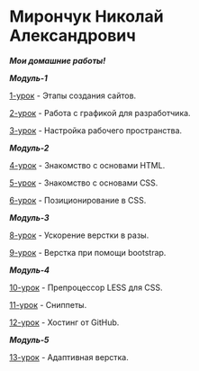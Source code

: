 # Мирончук Николай Александрович
 ***Мои домашние работы!***
 
 ***Модуль-1***
 
[1-урок](https://yadi.sk/i/jBJvDlXH3NM3fq "Этапы создания сайтов.") - Этапы создания сайтов.

[2-урок](https://yadi.sk/d/NXuGYu2h3NM63N "Работа с графикой для разработчика.") - Работа с графикой для разработчика.

[3-урок](https://yadi.sk/d/EItYMuA63NM6bQ "Настройка рабочего пространства.") - Настройка рабочего пространства.

 ***Модуль-2***

[4-урок](https://yadi.sk/d/rw8vixZh3NM77j "Знакомство с основами HTML.") - Знакомство с основами HTML.

[5-урок](https://yadi.sk/d/JTFb3UNU3NM7Vd "Знакомство с основами CSS.") - Знакомство с основами CSS.

[6-урок](https://yadi.sk/d/mmBvp3H-3NM7eg "Позиционирование в CSS.") - Позиционирование в CSS.

 ***Модуль-3***

[8-урок](https://yadi.sk/d/8VVzVU673NM8RJ "Ускорение верстки в разы.") - Ускорение верстки в разы.

[9-урок](https://yadi.sk/d/S5PyvtoY3NM8pR "Верстка при помощи bootstrap.") - Верстка при помощи bootstrap.

 ***Модуль-4***

[10-урок](https://yadi.sk/d/0NlAeYwi3NM9BB "Препроцессор LESS для CSS.") - Препроцессор LESS для CSS.

[11-урок](https://yadi.sk/d/5RGR_9Z83NM9U2 "Сниппеты.") - Сниппеты.

[12-урок](https://nikolai-mironchuk.github.io "Хостинг от GitHub.") - Хостинг от GitHub.

 ***Модуль-5***
 
 [13-урок](https://nikolai-mironchuk.github.io/урок-13/ "Адаптивная верстка.") - Адаптивная верстка.
